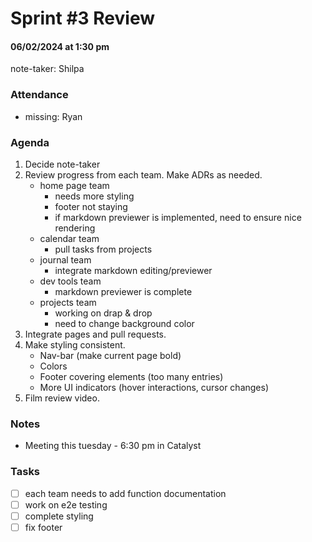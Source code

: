 # Sprint #3 Review
#### 06/02/2024 at 1:30 pm 
note-taker: Shilpa
### Attendance
- missing: Ryan

### Agenda
1. Decide note-taker
2. Review progress from each team. Make ADRs as needed.
   - home page team
     - needs more styling
     - footer not staying
     - if markdown previewer is implemented, need to ensure nice rendering
   - calendar team
     - pull tasks from projects
   - journal team
     - integrate markdown editing/previewer
   - dev tools team
     - markdown previewer is complete
   - projects team
     - working on drap & drop
     - need to change background color
3. Integrate pages and pull requests.
4. Make styling consistent.
   - Nav-bar (make current page bold)
   - Colors
   - Footer covering elements (too many entries)
   - More UI indicators (hover interactions, cursor changes)
5. Film review video.

### Notes
- Meeting this tuesday - 6:30 pm in Catalyst

### Tasks
- [ ] each team needs to add function documentation
- [ ] work on e2e testing
- [ ] complete styling
- [ ] fix footer